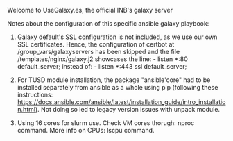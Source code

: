 Welcome to UseGalaxy.es, the official INB's galaxy server

Notes about the configuration of this specific ansible galaxy playbook:

1. Galaxy default's SSL configuration is not included, as we use our own SSL certificates. Hence, the configuration of certbot at /group_vars/galaxyservers has been skipped and the file /templates/nginx/galaxy.j2 showcases the line:
        - listen        *:80 default_server;
instead of:
        - listen        *:443 ssl default_server;

2. For TUSD module installation, the package "ansible'core" had to be installed separately from ansible as a whole using pip (following these instructions: https://docs.ansible.com/ansible/latest/installation_guide/intro_installation.html). Not doing so led to legacy version issues with unpack module.

3. Using 16 cores for slurm use. Check VM cores thorugh: nproc command. More info on CPUs: lscpu command.

